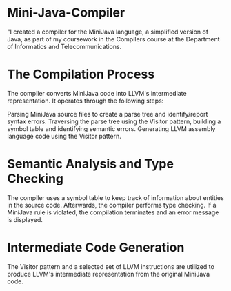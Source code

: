 # Mini-Java-Compiler

"I created a compiler for the MiniJava language, a simplified version of Java, as part of my coursework in the Compilers course at the Department of Informatics and Telecommunications.

# The Compilation Process
The compiler converts MiniJava code into LLVM's intermediate representation. It operates through the following steps:

Parsing MiniJava source files to create a parse tree and identify/report syntax errors.
Traversing the parse tree using the Visitor pattern, building a symbol table and identifying semantic errors.
Generating LLVM assembly language code using the Visitor pattern.

# Semantic Analysis and Type Checking
The compiler uses a symbol table to keep track of information about entities in the source code. Afterwards, the compiler performs type checking. If a MiniJava rule is violated, the compilation terminates and an error message is displayed.

# Intermediate Code Generation
The Visitor pattern and a selected set of LLVM instructions are utilized to produce LLVM's intermediate representation from the original MiniJava code.
